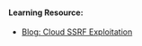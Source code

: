 
#### Learning Resource:

  * [Blog: Cloud SSRF Exploitation](https://medium.com/stolabs/cloud-ssrf-exploitation-1f256bdc145f)  
